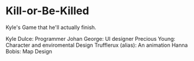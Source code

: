 # Kill-or-Be-Killed
Kyle's Game that he'll actually finish.

Kyle Dulce: Programmer
Johan George: UI designer
Precious Young: Character and enviromental Design
Trufflerux (alias): An animation
Hanna Bobis: Map Design
